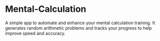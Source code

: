 # Mental-Calculation
A simple app to automate and enhance your mental calculation training. It generates random arithmetic problems and tracks your progress to help improve speed and accuracy.
